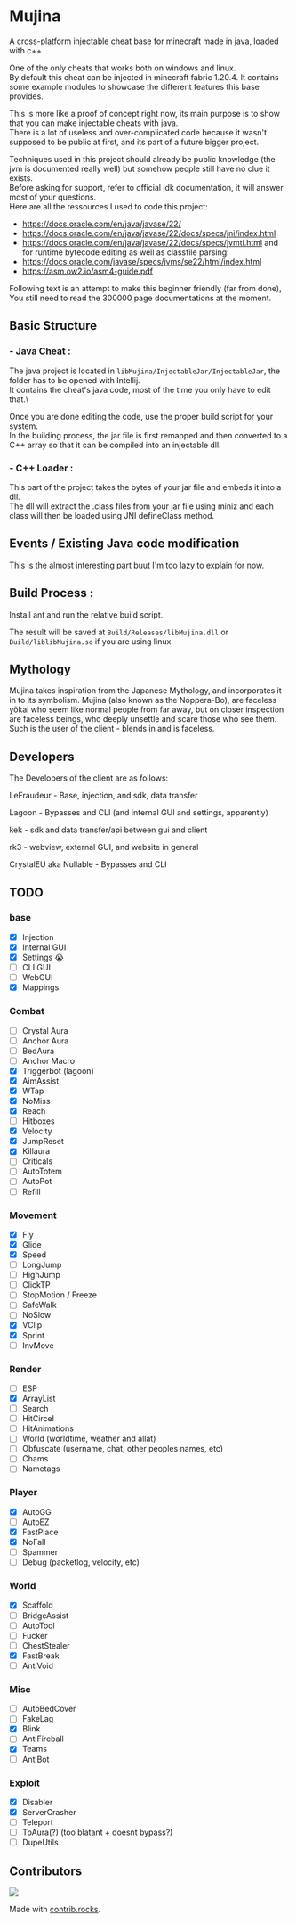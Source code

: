 # Mujina
A cross-platform injectable cheat base for minecraft made in java, loaded with c++

One of the only cheats that works both on windows and linux.\
By default this cheat can be injected in minecraft fabric 1.20.4. It contains some example modules to showcase the different features this base provides.

This is more like a proof of concept right now, its main purpose is to show that you can make injectable cheats with java.\
There is a lot of useless and over-complicated code because it wasn't supposed to be public at first, and its part of a future bigger project.

Techniques used in this project should already be public knowledge (the jvm is documented really well) but somehow people still have no clue it exists.\
Before asking for support, refer to official jdk documentation, it will answer most of your questions.\
Here are all the ressources I used to code this project:
- https://docs.oracle.com/en/java/javase/22/
- https://docs.oracle.com/en/java/javase/22/docs/specs/jni/index.html
- https://docs.oracle.com/en/java/javase/22/docs/specs/jvmti.html
and for runtime bytecode editing as well as classfile parsing:
- https://docs.oracle.com/javase/specs/jvms/se22/html/index.html
- https://asm.ow2.io/asm4-guide.pdf


Following text is an attempt to make this beginner friendly (far from done),
You still need to read the 300000 page documentations at the moment.

## Basic Structure

### - Java Cheat :
The java project is located in `libMujina/InjectableJar/InjectableJar`, the folder has to be opened with Intellij.\
It contains the cheat's java code, most of the time you only have to edit that.\

Once you are done editing the code, use the proper build script for your system.\
In the building process, the jar file is first remapped and then converted to a C++ array so that it can be compiled into an injectable dll.

### - C++ Loader :
This part of the project takes the bytes of your jar file and embeds it into a dll.\
The dll will extract the .class files from your jar file using miniz and
each class will then be loaded using JNI defineClass method.

## Events / Existing Java code modification
This is the almost interesting part buut I'm too lazy to explain for now.

## Build Process :

Install ant and run the relative build script.

The result will be saved at `Build/Releases/libMujina.dll` or `Build/liblibMujina.so` if you are using linux.

## Mythology
Mujina takes inspiration from the Japanese Mythology, and incorporates it in to its symbolism. Mujina (also known as the Noppera-Bo), are faceless yõkai who seem like normal people from far away, but on closer inspection are faceless beings, who deeply unsettle and scare those who see them. Such is the user of the client - blends in and is faceless. 
 
## Developers
The Developers of the client are as follows:

LeFraudeur - Base, injection, and sdk, data transfer

Lagoon - Bypasses and CLI (and internal GUI and settings, apparently)

kek - sdk and data transfer/api between gui and client

rk3 - webview, external GUI, and website in general

CrystalEU aka Nullable - Bypasses and CLI 


## TODO

### base
- [X] Injection
- [x] Internal GUI
- [x] Settings :sob:
- [ ] CLI GUI
- [ ] WebGUI
- [x] Mappings

### Combat 
- [ ] Crystal Aura
- [ ] Anchor Aura 
- [ ] BedAura
- [ ] Anchor Macro
- [x] Triggerbot (lagoon)
- [x] AimAssist
- [x] WTap
- [x] NoMiss
- [x] Reach
- [ ] Hitboxes
- [x] Velocity 
- [x] JumpReset
- [x] Killaura
- [ ] Criticals
- [ ] AutoTotem
- [ ] AutoPot
- [ ] Refill

### Movement
- [x] Fly
- [x] Glide
- [x] Speed
- [ ] LongJump
- [ ] HighJump
- [ ] ClickTP
- [ ] StopMotion / Freeze
- [ ] SafeWalk
- [ ] NoSlow
- [x] VClip
- [x] Sprint
- [ ] InvMove

### Render
- [ ] ESP
- [x] ArrayList
- [ ] Search
- [ ] HitCircel
- [ ] HitAnimations
- [ ] World (worldtime, weather and allat)
- [ ] Obfuscate (username, chat, other peoples names, etc)
- [ ] Chams
- [ ] Nametags

### Player
- [x] AutoGG
- [ ] AutoEZ
- [x] FastPlace
- [x] NoFall
- [ ] Spammer
- [ ] Debug (packetlog, velocity, etc)

### World
- [x] Scaffold
- [ ] BridgeAssist
- [ ] AutoTool
- [ ] Fucker
- [ ] ChestStealer
- [x] FastBreak
- [ ] AntiVoid

### Misc
- [ ] AutoBedCover
- [ ] FakeLag
- [x] Blink
- [ ] AntiFireball
- [x] Teams
- [ ] AntiBot

### Exploit
- [x] Disabler
- [x] ServerCrasher
- [ ] Teleport
- [ ] TpAura(?) (too blatant + doesnt bypass?)
- [ ] DupeUtils

## Contributors
<a href="https://github.com/Lefraudeur/Mujina-Public/graphs/contributors">
  <img src="https://contrib.rocks/image?repo=Lefraudeur/Mujina-Public" />
</a>

Made with [contrib.rocks](https://contrib.rocks).
